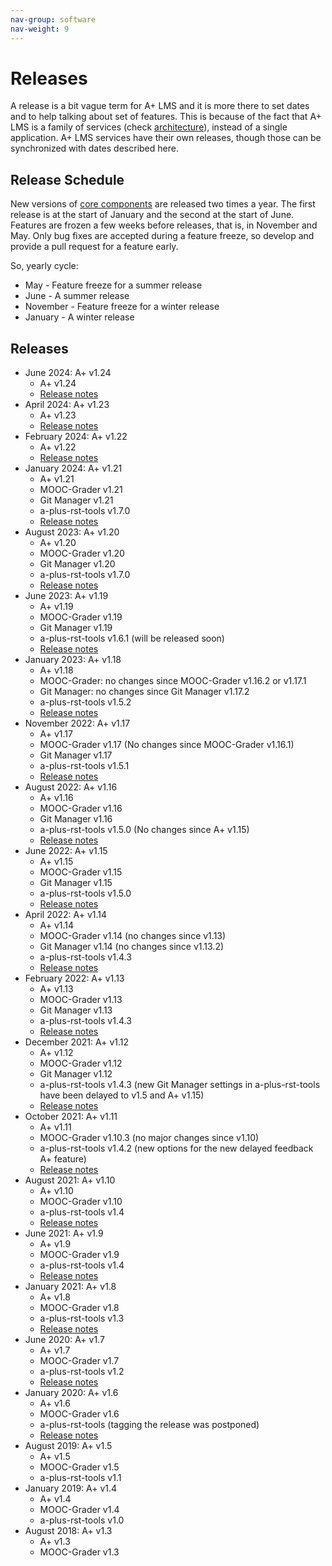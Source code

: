 ```yaml
---
nav-group: software
nav-weight: 9
---
```

# Releases

A release is a bit vague term for A+ LMS and it is more there to set dates and to help talking about set of features.
This is because of the fact that A+ LMS is a family of services (check [architecture](/architecture/)), instead of a single application.
A+ LMS services have their own releases, though those can be synchronized with dates described here.

## Release Schedule

New versions of [core components](/components/#core) are released two times a year.
The first release is at the start of January and the second at the start of June.
Features are frozen a few weeks before releases,
that is, in November and May.
Only bug fixes are accepted during a feature freeze,
so develop and provide a pull request for a feature early.

So, yearly cycle:

* May - Feature freeze for a summer release
* June - A summer release
* November - Feature freeze for a winter release
* January - A winter release

## Releases

* June 2024: A+ v1.24
  * A+ v1.24
  * [Release notes](v1_24.md)
* April 2024: A+ v1.23
  * A+ v1.23
  * [Release notes](v1_23.md)
* February 2024: A+ v1.22
  * A+ v1.22
  * [Release notes](v1_22.md)
* January 2024: A+ v1.21
  * A+ v1.21
  * MOOC-Grader v1.21
  * Git Manager v1.21
  * a-plus-rst-tools v1.7.0
  * [Release notes](v1_21.md)
* August 2023: A+ v1.20
  * A+ v1.20
  * MOOC-Grader v1.20
  * Git Manager v1.20
  * a-plus-rst-tools v1.7.0
  * [Release notes](v1_20.md)
* June 2023: A+ v1.19
  * A+ v1.19
  * MOOC-Grader v1.19
  * Git Manager v1.19
  * a-plus-rst-tools v1.6.1 (will be released soon)
  * [Release notes](v1_19.md)
* January 2023: A+ v1.18
  * A+ v1.18
  * MOOC-Grader: no changes since MOOC-Grader v1.16.2 or v1.17.1
  * Git Manager: no changes since Git Manager v1.17.2
  * a-plus-rst-tools v1.5.2
  * [Release notes](v1_18.md)
* November 2022: A+ v1.17
  * A+ v1.17
  * MOOC-Grader v1.17 (No changes since MOOC-Grader v1.16.1)
  * Git Manager v1.17
  * a-plus-rst-tools v1.5.1
  * [Release notes](v1_17.md)
* August 2022: A+ v1.16
  * A+ v1.16
  * MOOC-Grader v1.16
  * Git Manager v1.16
  * a-plus-rst-tools v1.5.0 (No changes since A+ v1.15)
  * [Release notes](v1_16.md)
* June 2022: A+ v1.15
  * A+ v1.15
  * MOOC-Grader v1.15
  * Git Manager v1.15
  * a-plus-rst-tools v1.5.0
  * [Release notes](v1_15.md)
* April 2022: A+ v1.14
  * A+ v1.14
  * MOOC-Grader v1.14 (no changes since v1.13)
  * Git Manager v1.14 (no changes since v1.13.2)
  * a-plus-rst-tools v1.4.3
  * [Release notes](v1_14.md)
* February 2022: A+ v1.13
  * A+ v1.13
  * MOOC-Grader v1.13
  * Git Manager v1.13
  * a-plus-rst-tools v1.4.3
  * [Release notes](v1_13.md)
* December 2021: A+ v1.12
  * A+ v1.12
  * MOOC-Grader v1.12
  * Git Manager v1.12
  * a-plus-rst-tools v1.4.3
    (new Git Manager settings in a-plus-rst-tools have been delayed to v1.5 and A+ v1.15)
  * [Release notes](v1_12.md)
* October 2021: A+ v1.11
  * A+ v1.11
  * MOOC-Grader v1.10.3 (no major changes since v1.10)
  * a-plus-rst-tools v1.4.2 (new options for the new delayed feedback A+ feature)
  * [Release notes](v1_11.md)
* August 2021: A+ v1.10
  * A+ v1.10
  * MOOC-Grader v1.10
  * a-plus-rst-tools v1.4
  * [Release notes](v1_10.md)
* June 2021: A+ v1.9
  * A+ v1.9
  * MOOC-Grader v1.9
  * a-plus-rst-tools v1.4
  * [Release notes](v1_9.md)
* January 2021: A+ v1.8
  * A+ v1.8
  * MOOC-Grader v1.8
  * a-plus-rst-tools v1.3
  * [Release notes](v1_8.md)
* June 2020: A+ v1.7
  * A+ v1.7
  * MOOC-Grader v1.7
  * a-plus-rst-tools v1.2
  * [Release notes](https://wiki.aalto.fi/display/EDIT/Aplus+Service+break+summer+2020)
* January 2020: A+ v1.6
  * A+ v1.6
  * MOOC-Grader v1.6
  * a-plus-rst-tools (tagging the release was postponed)
  * [Release notes](https://wiki.aalto.fi/pages/viewpage.action?pageId=163022321)
* August 2019: A+ v1.5
  * A+ v1.5
  * MOOC-Grader v1.5
  * a-plus-rst-tools v1.1
* January 2019: A+ v1.4
  * A+ v1.4
  * MOOC-Grader v1.4
  * a-plus-rst-tools v1.0
* August 2018: A+ v1.3
  * A+ v1.3
  * MOOC-Grader v1.3
